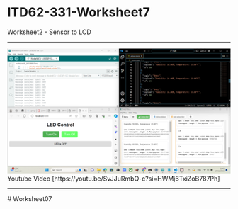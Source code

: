# ITD62-331-Worksheet7
Worksheet2 - Sensor to LCD
<hr>
<img src="https://github.com/Palita-ppp/Worksheet6/blob/main/Screenshot%202023-11-17%20214344.png" >
Youtube Video [https://youtu.be/SvJJuRmbQ-c?si=HWMj6TxiZoB787Ph]
<hr>
# Worksheet07
